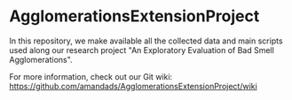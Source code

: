 # AgglomerationsExtensionProject
In this repository, we make available all the collected data and main scripts used along our research project "An Exploratory Evaluation of Bad Smell Agglomerations".

For more information, check out our Git wiki: https://github.com/amandads/AgglomerationsExtensionProject/wiki
